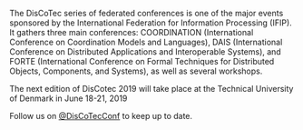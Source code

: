 The DisCoTec series of federated conferences is one of the major events sponsored by the International Federation for Information Processing (IFIP). It gathers three main conferences: COORDINATION (International Conference on Coordination Models and Languages), DAIS (International Conference on Distributed Applications and Interoperable Systems), and FORTE (International Conference on Formal Techniques for Distributed Objects, Components, and Systems), as well as several workshops.

The next edition of DisCotec 2019 will take place at the Technical University of Denmark in June 18-21, 2019

Follow us on [@DisCoTecConf](https://twitter.com/DisCoTecConf) to keep up to date.
